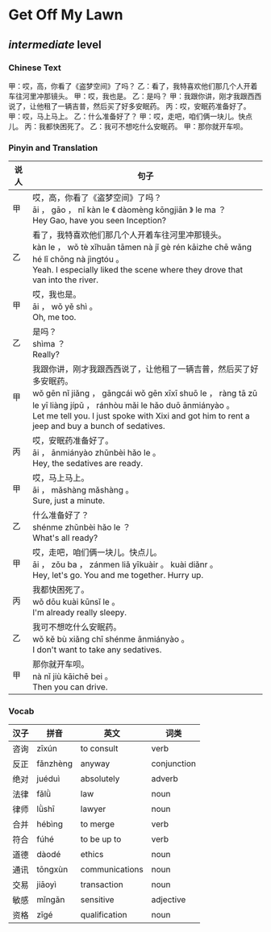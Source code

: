 # Get Off My Lawn
## *intermediate* level

### Chinese Text
甲：哎，高，你看了《盗梦空间》了吗？
乙：看了，我特喜欢他们那几个人开着车往河里冲那镜头。
甲：哎，我也是。
乙：是吗？
甲：我跟你讲，刚才我跟西西说了，让他租了一辆吉普，然后买了好多安眠药。
丙：哎，安眠药准备好了。
甲：哎，马上马上。
乙：什么准备好了？
甲：哎，走吧，咱们俩一块儿。快点儿。
丙：我都快困死了。
乙：我可不想吃什么安眠药。
甲：那你就开车呗。

### Pinyin and Translation
|说人|句子|
|----|----|
|甲|哎，高，你看了《盗梦空间》了吗？<br />āi ， gāo ， nǐ kàn le 《 dàomèng kōngjiān 》 le ma ？<br />Hey Gao, have you seen Inception?|
|乙|看了，我特喜欢他们那几个人开着车往河里冲那镜头。<br />kàn le ， wǒ tè xǐhuān tāmen nà jǐ gè rén kāizhe chē wǎng hé lǐ chōng nà jìngtóu 。<br />Yeah. I especially liked the scene where they drove that van into the river.|
|甲|哎，我也是。<br />āi ， wǒ yě shì 。<br />Oh, me too.|
|乙|是吗？<br />shìma ？<br />Really?|
|甲|我跟你讲，刚才我跟西西说了，让他租了一辆吉普，然后买了好多安眠药。<br />wǒ gēn nǐ jiǎng ， gāngcái wǒ gēn xīxī shuō le ， ràng tā zū le yī liàng jípǔ ， ránhòu mǎi le hǎo duō ānmiányào 。<br />Let me tell you. I just spoke with Xixi and got him to rent a jeep and buy a bunch of sedatives.|
|丙|哎，安眠药准备好了。<br />āi ， ānmiányào zhǔnbèi hǎo le 。<br />Hey, the sedatives are ready.|
|甲|哎，马上马上。<br />āi ， mǎshàng mǎshàng 。<br />Sure, just a minute.|
|乙|什么准备好了？<br />shénme zhǔnbèi hǎo le ？<br />What's all ready?|
|甲|哎，走吧，咱们俩一块儿。快点儿。<br />āi ， zǒu ba ， zánmen liǎ yīkuàir 。 kuài diǎnr 。<br />Hey, let's go. You and me together. Hurry up.|
|丙|我都快困死了。<br />wǒ dōu kuài kūnsǐ le 。<br />I'm already really sleepy.|
|乙|我可不想吃什么安眠药。<br />wǒ kě bù xiǎng chī shénme ānmiányào 。<br />I don't want to take any sedatives.|
|甲|那你就开车呗。<br />nà nǐ jiù kāichē bei 。<br />Then you can drive.|
### Vocab
|汉子|拼音|英文|词类|
|----|----|----|----|
|咨询|zīxún|to consult|verb|
|反正|fǎnzhèng|anyway|conjunction|
|绝对|juéduì|absolutely|adverb|
|法律|fǎlǜ|law|noun|
|律师|lǜshī|lawyer|noun|
|合并|hébìng|to merge|verb|
|符合|fúhé|to be up to|verb|
|道德|dàodé|ethics|noun|
|通讯|tōngxùn|communications|noun|
|交易|jiāoyì|transaction|noun|
|敏感|mǐngǎn|sensitive|adjective|
|资格|zīgé|qualification|noun|